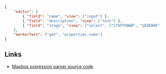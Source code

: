 ```json
{
    "editor": [
        { "field": "name", "view": ["input"] },
        { "field": "description", "view": ["text"] },
        { "field": "stage", "view": ["select", ["СТАРТОВЫЙ", "ЦЕЛЕВОЕ", "ЕЩЕ"]] }
    ],
    "markerText": ["get", "properties.name"]
}
```


## Links 

- [Mapbox sxpression parser source code](https://github.com/mapbox/mapbox-gl-js/tree/master/src/style-spec/expression)